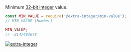 Minimum [32-bit integer] value.

```javascript
const MIN_VALUE = require('@extra-integer/min-value');
// MIN_VALUE [Number]

MIN_VALUE;
// -2147483648
```


[![extra-integer](https://i.imgur.com/toEbRv5.jpg)](https://www.npmjs.com/package/extra-integer)

[32-bit integer]: https://developer.mozilla.org/en-US/docs/Web/JavaScript/Reference/Operators/Bitwise_Operators
